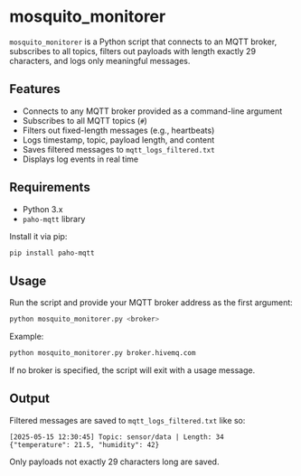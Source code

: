 # mosquito_monitorer

`mosquito_monitorer` is a Python script that connects to an MQTT broker, subscribes to all topics, filters out payloads with length exactly 29 characters, and logs only meaningful messages.

## Features

- Connects to any MQTT broker provided as a command-line argument
- Subscribes to all MQTT topics (`#`)
- Filters out fixed-length messages (e.g., heartbeats)
- Logs timestamp, topic, payload length, and content
- Saves filtered messages to `mqtt_logs_filtered.txt`
- Displays log events in real time

## Requirements

- Python 3.x
- `paho-mqtt` library

Install it via pip:

```bash
pip install paho-mqtt
````

## Usage

Run the script and provide your MQTT broker address as the first argument:

```bash
python mosquito_monitorer.py <broker>
```

Example:

```bash
python mosquito_monitorer.py broker.hivemq.com
```

If no broker is specified, the script will exit with a usage message.

## Output

Filtered messages are saved to `mqtt_logs_filtered.txt` like so:

```
[2025-05-15 12:30:45] Topic: sensor/data | Length: 34
{"temperature": 21.5, "humidity": 42}
```

Only payloads not exactly 29 characters long are saved.
